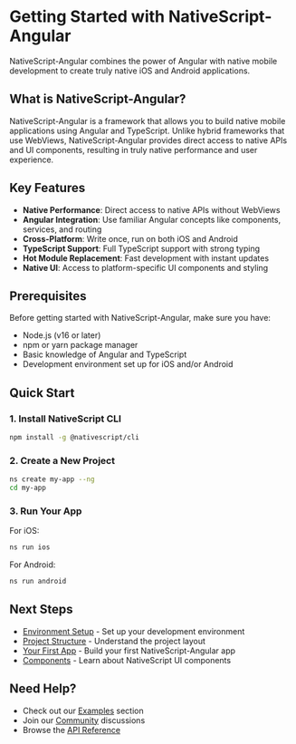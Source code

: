 # Getting Started with NativeScript-Angular

NativeScript-Angular combines the power of Angular with native mobile development to create truly native iOS and Android applications.

## What is NativeScript-Angular?

NativeScript-Angular is a framework that allows you to build native mobile applications using Angular and TypeScript. Unlike hybrid frameworks that use WebViews, NativeScript-Angular provides direct access to native APIs and UI components, resulting in truly native performance and user experience.

## Key Features

- **Native Performance**: Direct access to native APIs without WebViews
- **Angular Integration**: Use familiar Angular concepts like components, services, and routing  
- **Cross-Platform**: Write once, run on both iOS and Android
- **TypeScript Support**: Full TypeScript support with strong typing
- **Hot Module Replacement**: Fast development with instant updates
- **Native UI**: Access to platform-specific UI components and styling

## Prerequisites

Before getting started with NativeScript-Angular, make sure you have:

- Node.js (v16 or later)
- npm or yarn package manager
- Basic knowledge of Angular and TypeScript
- Development environment set up for iOS and/or Android

## Quick Start

### 1. Install NativeScript CLI

```bash
npm install -g @nativescript/cli
```

### 2. Create a New Project

```bash
ns create my-app --ng
cd my-app
```

### 3. Run Your App

For iOS:
```bash
ns run ios
```

For Android:
```bash
ns run android
```

## Next Steps

- [Environment Setup](/getting-started/environment-setup) - Set up your development environment
- [Project Structure](/guide/project-structure) - Understand the project layout
- [Your First App](/guide/first-app) - Build your first NativeScript-Angular app
- [Components](/guide/components) - Learn about NativeScript UI components

## Need Help?

- Check out our [Examples](/examples) section
- Join our [Community](/community) discussions
- Browse the [API Reference](/api)